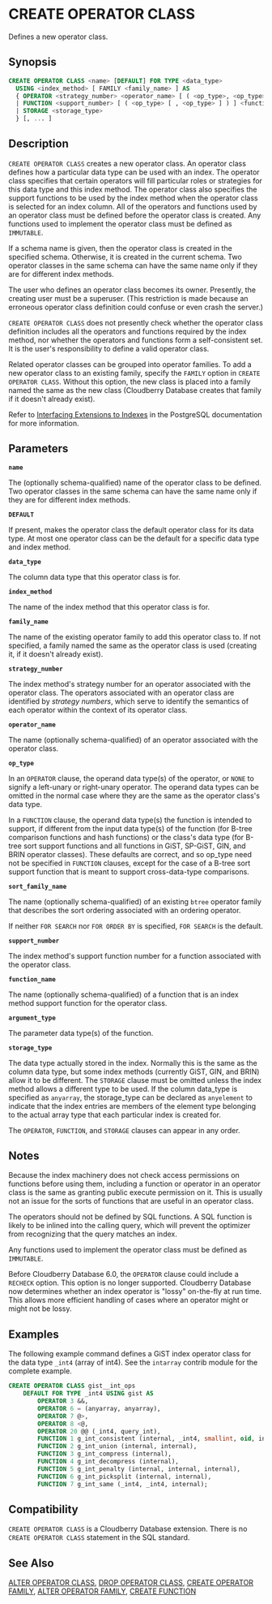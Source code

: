 # CREATE OPERATOR CLASS

Defines a new operator class.

## Synopsis

```sql
CREATE OPERATOR CLASS <name> [DEFAULT] FOR TYPE <data_type>  
  USING <index_method> [ FAMILY <family_name> ] AS 
  { OPERATOR <strategy_number> <operator_name> [ ( <op_type>, <op_type> ) ] [ FOR SEARCH | FOR ORDER BY <sort_family_name> ]
  | FUNCTION <support_number> [ ( <op_type> [ , <op_type> ] ) ] <function_name> (<argument_type> [, ...] )
  | STORAGE <storage_type>
  } [, ... ]
```

## Description

`CREATE OPERATOR CLASS` creates a new operator class. An operator class defines how a particular data type can be used with an index. The operator class specifies that certain operators will fill particular roles or strategies for this data type and this index method. The operator class also specifies the support functions to be used by the index method when the operator class is selected for an index column. All of the operators and functions used by an operator class must be defined before the operator class is created. Any functions used to implement the operator class must be defined as `IMMUTABLE`.

If a schema name is given, then the operator class is created in the specified schema. Otherwise, it is created in the current schema. Two operator classes in the same schema can have the same name only if they are for different index methods.

The user who defines an operator class becomes its owner. Presently, the creating user must be a superuser. (This restriction is made because an erroneous operator class definition could confuse or even crash the server.)

`CREATE OPERATOR CLASS` does not presently check whether the operator class definition includes all the operators and functions required by the index method, nor whether the operators and functions form a self-consistent set. It is the user's responsibility to define a valid operator class.

Related operator classes can be grouped into operator families. To add a new operator class to an existing family, specify the `FAMILY` option in `CREATE OPERATOR CLASS`. Without this option, the new class is placed into a family named the same as the new class (Cloudberry Database creates that family if it doesn't already exist).

Refer to [Interfacing Extensions to Indexes](https://www.postgresql.org/docs/12/xindex.html) in the PostgreSQL documentation for more information.

## Parameters

**`name`**

The (optionally schema-qualified) name of the operator class to be defined. Two operator classes in the same schema can have the same name only if they are for different index methods.

**`DEFAULT`**

If present, makes the operator class the default operator class for its data type. At most one operator class can be the default for a specific data type and index method.

**`data_type`**

The column data type that this operator class is for.

**`index_method`**

The name of the index method that this operator class is for.

**`family_name`**

The name of the existing operator family to add this operator class to. If not specified, a family named the same as the operator class is used (creating it, if it doesn't already exist).

**`strategy_number`**

The index method's strategy number for an operator associated with the operator class. The operators associated with an operator class are identified by *strategy numbers*, which serve to identify the semantics of each operator within the context of its operator class.

**`operator_name`**

The name (optionally schema-qualified) of an operator associated with the operator class.

**`op_type`**

In an `OPERATOR` clause, the operand data type(s) of the operator, or `NONE` to signify a left-unary or right-unary operator. The operand data types can be omitted in the normal case where they are the same as the operator class's data type.

In a `FUNCTION` clause, the operand data type(s) the function is intended to support, if different from the input data type(s) of the function (for B-tree comparison functions and hash functions) or the class's data type (for B-tree sort support functions and all functions in GiST, SP-GiST, GIN, and BRIN operator classes). These defaults are correct, and so op_type need not be specified in `FUNCTION` clauses, except for the case of a B-tree sort support function that is meant to support cross-data-type comparisons.

**`sort_family_name`**

The name (optionally schema-qualified) of an existing `btree` operator family that describes the sort ordering associated with an ordering operator.

If neither `FOR SEARCH` nor `FOR ORDER BY` is specified, `FOR SEARCH` is the default.

**`support_number`**

The index method's support function number for a function associated with the operator class.

**`function_name`**

The name (optionally schema-qualified) of a function that is an index method support function for the operator class.

**`argument_type`**

The parameter data type(s) of the function.

**`storage_type`**

The data type actually stored in the index. Normally this is the same as the column data type, but some index methods (currently GiST, GIN, and BRIN) allow it to be different. The `STORAGE` clause must be omitted unless the index method allows a different type to be used. If the column data_type is specified as `anyarray`, the storage_type can be declared as `anyelement` to indicate that the index entries are members of the element type belonging to the actual array type that each particular index is created for.

The `OPERATOR`, `FUNCTION`, and `STORAGE` clauses can appear in any order.

## Notes

Because the index machinery does not check access permissions on functions before using them, including a function or operator in an operator class is the same as granting public execute permission on it. This is usually not an issue for the sorts of functions that are useful in an operator class.

The operators should not be defined by SQL functions. A SQL function is likely to be inlined into the calling query, which will prevent the optimizer from recognizing that the query matches an index.

Any functions used to implement the operator class must be defined as `IMMUTABLE`.

Before Cloudberry Database 6.0, the `OPERATOR` clause could include a `RECHECK` option. This option is no longer supported. Cloudberry Database now determines whether an index operator is "lossy" on-the-fly at run time. This allows more efficient handling of cases where an operator might or might not be lossy.

## Examples

The following example command defines a GiST index operator class for the data type `_int4` (array of int4). See the `intarray` contrib module for the complete example.

```sql
CREATE OPERATOR CLASS gist__int_ops
    DEFAULT FOR TYPE _int4 USING gist AS
        OPERATOR 3 &&,
        OPERATOR 6 = (anyarray, anyarray),
        OPERATOR 7 @>,
        OPERATOR 8 <@,
        OPERATOR 20 @@ (_int4, query_int),
        FUNCTION 1 g_int_consistent (internal, _int4, smallint, oid, internal),
        FUNCTION 2 g_int_union (internal, internal),
        FUNCTION 3 g_int_compress (internal),
        FUNCTION 4 g_int_decompress (internal),
        FUNCTION 5 g_int_penalty (internal, internal, internal),
        FUNCTION 6 g_int_picksplit (internal, internal),
        FUNCTION 7 g_int_same (_int4, _int4, internal);
```

## Compatibility

`CREATE OPERATOR CLASS` is a Cloudberry Database extension. There is no `CREATE OPERATOR CLASS` statement in the SQL standard.

## See Also

[ALTER OPERATOR CLASS](/docs/sql-statements/sql-stmt-alter-operator-class.md), [DROP OPERATOR CLASS](/docs/sql-statements/sql-stmt-drop-operator-class.md), [CREATE OPERATOR FAMILY](/docs/sql-statements/sql-stmt-create-operator-family.md), [ALTER OPERATOR FAMILY](/docs/sql-statements/sql-stmt-alter-operator-family.md), [CREATE FUNCTION](/docs/sql-statements/sql-stmt-create-function.md)



